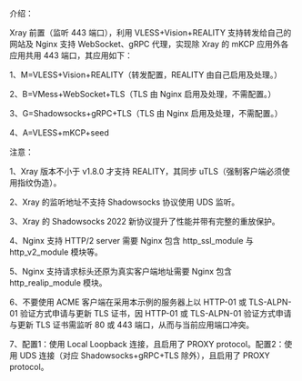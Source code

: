 介绍：

Xray 前置（监听 443 端口），利用 VLESS+Vision+REALITY 支持转发给自己的网站及 Nginx 支持 WebSocket、gRPC 代理，实现除 Xray 的 mKCP 应用外各应用共用 443 端口，其应用如下：

1、M=VLESS+Vision+REALITY（转发配置，REALITY 由自己启用及处理。）

2、B=VMess+WebSocket+TLS（TLS 由 Nginx 启用及处理，不需配置。）

3、G=Shadowsocks+gRPC+TLS（TLS 由 Nginx 启用及处理，不需配置。）

4、A=VLESS+mKCP+seed

注意：

1、Xray 版本不小于 v1.8.0 才支持 REALITY，其同步 uTLS（强制客户端必须使用指纹伪造）。

2、Xray 的监听地址不支持 Shadowsocks 协议使用 UDS 监听。

3、Xray 的 Shadowsocks 2022 新协议提升了性能并带有完整的重放保护。

4、Nginx 支持 HTTP/2 server 需要 Nginx 包含 http_ssl_module 与 http_v2_module 模块等。

5、Nginx 支持请求标头还原为真实客户端地址需要 Nginx 包含 http_realip_module 模块。

6、不要使用 ACME 客户端在采用本示例的服务器上以 HTTP-01 或 TLS-ALPN-01 验证方式申请与更新 TLS 证书，因 HTTP-01 或 TLS-ALPN-01 验证方式申请与更新 TLS 证书需监听 80 或 443 端口，从而与当前应用端口冲突。

7、配置1：使用 Local Loopback 连接，且启用了 PROXY protocol。配置2：使用 UDS 连接（对应 Shadowsocks+gRPC+TLS 除外），且启用了 PROXY protocol。
